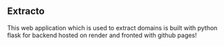 ## Extracto
This web application which is used to extract domains 
is built with python flask for backend hosted on render 
and fronted with github pages!
